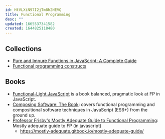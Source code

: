 ```yaml
---
id: HtVLXiN97I2jTm8h2NEVQ
title: Functional Programming
desc: ""
updated: 1665537341582
created: 1644825118480
---
```


## Collections

- [Pure and Impure Functions in JavaScript: A Complete Guide](https://www.syncfusion.com/blogs/post/pure-and-impure-functions-in-javascript-a-complete-guide.aspx)
- [Functional programming constructs](https://divyanshu013.dev/blog/functional-programming-constructs/)

## Books

- [Functional-Light JavaScript](https://github.com/getify/Functional-Light-JS) is a book balanced, pragmatic look at FP in JavaScript.
- [Composing Software: The Book](https://medium.com/javascript-scene/composing-software-the-book-f31c77fc3ddc): covers functional programming and compositional software techniques in JavaScript (ES6+) from the ground up.
- [Professor Frisby's Mostly Adequate Guide to Functional Programming](https://github.com/MostlyAdequate/mostly-adequate-guide): Mostly adequate guide to FP (in javascript)
  - https://mostly-adequate.gitbook.io/mostly-adequate-guide/

